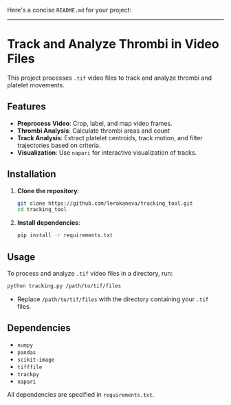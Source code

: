 Here's a concise `README.md` for your project:

---

# Track and Analyze Thrombi in Video Files

This project processes `.tif` video files to track and analyze thrombi and platelet movements.

## Features

- **Preprocess Video**: Crop, label, and map video frames.
- **Thrombi Analysis**: Calculate thrombi areas and count
- **Track Analysis**: Extract platelet centroids, track motion, and filter trajectories based on criteria.
- **Visualization**: Use `napari` for interactive visualization of tracks.

## Installation

1. **Clone the repository**:
   ```bash
   git clone https://github.com/lerakaneva/tracking_tool.git
   cd tracking_tool
   ```
   
2. **Install dependencies**:
   ```bash
   pip install -r requirements.txt
   ```

## Usage

To process and analyze `.tif` video files in a directory, run:

```bash
python tracking.py /path/to/tif/files
```

- Replace `/path/to/tif/files` with the directory containing your `.tif` files.

## Dependencies

- `numpy`
- `pandas`
- `scikit-image`
- `tifffile`
- `trackpy`
- `napari`

All dependencies are specified in `requirements.txt`.